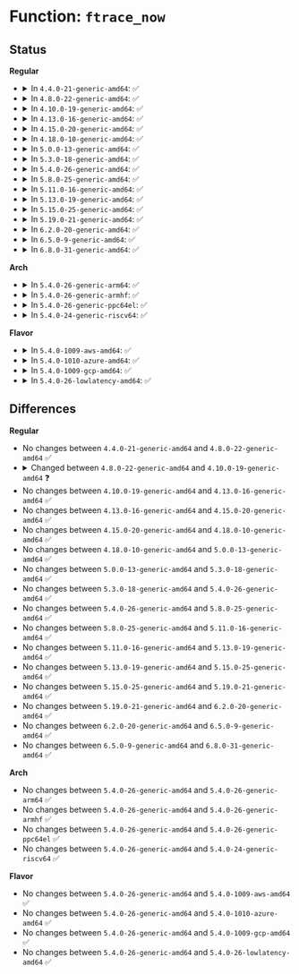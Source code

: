 # Function: <code>ftrace_now</code>

## Status
<b>Regular</b>
<ul>
<li>
<details>
<summary>In <code>4.4.0-21-generic-amd64</code>: ✅</summary>

```c
cycle_t ftrace_now(int cpu)
```

```json
{
  "name": "ftrace_now",
  "collision_type": "Unique Global",
  "inline_type": "No",
  "funcs": [
    {
      "addr": 18446744071580212816,
      "name": "ftrace_now",
      "external": true,
      "loc": "kernel/trace/trace.c:353",
      "file": "kernel/trace/trace.c",
      "inline": "seen, unknown",
      "caller_inline": [],
      "caller_func": [
        "kernel/trace/ftrace.c:ftrace_process_locs",
        "kernel/trace/ftrace.c:ftrace_process_locs",
        "kernel/trace/trace_sched_wakeup.c:probe_wakeup"
      ]
    }
  ],
  "symbols": [
    {
      "addr": 18446744071580212816,
      "name": "ftrace_now",
      "section": ".text",
      "bind": "STB_GLOBAL",
      "size": 20
    }
  ]
}
```
</details>
</li>
<li>
<details>
<summary>In <code>4.8.0-22-generic-amd64</code>: ✅</summary>

```c
cycle_t ftrace_now(int cpu)
```

```json
{
  "name": "ftrace_now",
  "collision_type": "Unique Global",
  "inline_type": "No",
  "funcs": [
    {
      "addr": 18446744071580248144,
      "name": "ftrace_now",
      "external": true,
      "loc": "kernel/trace/trace.c:588",
      "file": "kernel/trace/trace.c",
      "inline": "seen, unknown",
      "caller_inline": [],
      "caller_func": [
        "kernel/trace/ftrace.c:ftrace_process_locs",
        "kernel/trace/ftrace.c:ftrace_process_locs",
        "kernel/trace/ftrace.c:ftrace_process_locs",
        "kernel/trace/trace_sched_wakeup.c:probe_wakeup"
      ]
    }
  ],
  "symbols": [
    {
      "addr": 18446744071580248144,
      "name": "ftrace_now",
      "section": ".text",
      "bind": "STB_GLOBAL",
      "size": 20
    }
  ]
}
```
</details>
</li>
<li>
<details>
<summary>In <code>4.10.0-19-generic-amd64</code>: ✅</summary>

```c
u64 ftrace_now(int cpu)
```

```json
{
  "name": "ftrace_now",
  "collision_type": "Unique Global",
  "inline_type": "No",
  "funcs": [
    {
      "addr": 18446744071580293472,
      "name": "ftrace_now",
      "external": true,
      "loc": "kernel/trace/trace.c:590",
      "file": "kernel/trace/trace.c",
      "inline": "seen, unknown",
      "caller_inline": [],
      "caller_func": [
        "kernel/trace/ftrace.c:ftrace_process_locs",
        "kernel/trace/ftrace.c:ftrace_process_locs",
        "kernel/trace/ftrace.c:ftrace_process_locs",
        "kernel/trace/trace_sched_wakeup.c:probe_wakeup"
      ]
    }
  ],
  "symbols": [
    {
      "addr": 18446744071580293472,
      "name": "ftrace_now",
      "section": ".text",
      "bind": "STB_GLOBAL",
      "size": 20
    }
  ]
}
```
</details>
</li>
<li>
<details>
<summary>In <code>4.13.0-16-generic-amd64</code>: ✅</summary>

```c
u64 ftrace_now(int cpu)
```

```json
{
  "name": "ftrace_now",
  "collision_type": "Unique Global",
  "inline_type": "No",
  "funcs": [
    {
      "addr": 18446744071580306656,
      "name": "ftrace_now",
      "external": true,
      "loc": "kernel/trace/trace.c:582",
      "file": "kernel/trace/trace.c",
      "inline": "seen, unknown",
      "caller_inline": [],
      "caller_func": [
        "kernel/trace/ftrace.c:ftrace_process_locs",
        "kernel/trace/ftrace.c:ftrace_process_locs",
        "kernel/trace/ftrace.c:ftrace_process_locs",
        "kernel/trace/trace_sched_wakeup.c:probe_wakeup"
      ]
    }
  ],
  "symbols": [
    {
      "addr": 18446744071580306656,
      "name": "ftrace_now",
      "section": ".text",
      "bind": "STB_GLOBAL",
      "size": 20
    }
  ]
}
```
</details>
</li>
<li>
<details>
<summary>In <code>4.15.0-20-generic-amd64</code>: ✅</summary>

```c
u64 ftrace_now(int cpu)
```

```json
{
  "name": "ftrace_now",
  "collision_type": "Unique Global",
  "inline_type": "No",
  "funcs": [
    {
      "addr": 18446744071580359744,
      "name": "ftrace_now",
      "external": true,
      "loc": "kernel/trace/trace.c:582",
      "file": "kernel/trace/trace.c",
      "inline": "seen, unknown",
      "caller_inline": [],
      "caller_func": [
        "kernel/trace/ftrace.c:ftrace_process_locs",
        "kernel/trace/ftrace.c:ftrace_process_locs",
        "kernel/trace/ftrace.c:ftrace_process_locs",
        "kernel/trace/trace_sched_wakeup.c:probe_wakeup"
      ]
    }
  ],
  "symbols": [
    {
      "addr": 18446744071580359744,
      "name": "ftrace_now",
      "section": ".text",
      "bind": "STB_GLOBAL",
      "size": 20
    }
  ]
}
```
</details>
</li>
<li>
<details>
<summary>In <code>4.18.0-10-generic-amd64</code>: ✅</summary>

```c
u64 ftrace_now(int cpu)
```

```json
{
  "name": "ftrace_now",
  "collision_type": "Unique Global",
  "inline_type": "No",
  "funcs": [
    {
      "addr": 18446744071580421520,
      "name": "ftrace_now",
      "external": true,
      "loc": "kernel/trace/trace.c:581",
      "file": "kernel/trace/trace.c",
      "inline": "seen, unknown",
      "caller_inline": [],
      "caller_func": [
        "kernel/trace/ftrace.c:ftrace_process_locs",
        "kernel/trace/ftrace.c:ftrace_process_locs",
        "kernel/trace/ftrace.c:ftrace_process_locs",
        "kernel/trace/trace_sched_wakeup.c:probe_wakeup"
      ]
    }
  ],
  "symbols": [
    {
      "addr": 18446744071580421520,
      "name": "ftrace_now",
      "section": ".text",
      "bind": "STB_GLOBAL",
      "size": 20
    }
  ]
}
```
</details>
</li>
<li>
<details>
<summary>In <code>5.0.0-13-generic-amd64</code>: ✅</summary>

```c
u64 ftrace_now(int cpu)
```

```json
{
  "name": "ftrace_now",
  "collision_type": "Unique Global",
  "inline_type": "No",
  "funcs": [
    {
      "addr": 18446744071580477264,
      "name": "ftrace_now",
      "external": true,
      "loc": "kernel/trace/trace.c:582",
      "file": "kernel/trace/trace.c",
      "inline": "seen, unknown",
      "caller_inline": [],
      "caller_func": [
        "kernel/trace/ftrace.c:ftrace_process_locs",
        "kernel/trace/ftrace.c:ftrace_process_locs",
        "kernel/trace/trace_sched_wakeup.c:probe_wakeup"
      ]
    }
  ],
  "symbols": [
    {
      "addr": 18446744071580477264,
      "name": "ftrace_now",
      "section": ".text",
      "bind": "STB_GLOBAL",
      "size": 20
    }
  ]
}
```
</details>
</li>
<li>
<details>
<summary>In <code>5.3.0-18-generic-amd64</code>: ✅</summary>

```c
u64 ftrace_now(int cpu)
```

```json
{
  "name": "ftrace_now",
  "collision_type": "Unique Global",
  "inline_type": "No",
  "funcs": [
    {
      "addr": 18446744071580533088,
      "name": "ftrace_now",
      "external": true,
      "loc": "kernel/trace/trace.c:587",
      "file": "kernel/trace/trace.c",
      "inline": "seen, unknown",
      "caller_inline": [],
      "caller_func": [
        "kernel/trace/ftrace.c:ftrace_process_locs",
        "kernel/trace/ftrace.c:ftrace_process_locs",
        "kernel/trace/trace_sched_wakeup.c:probe_wakeup"
      ]
    }
  ],
  "symbols": [
    {
      "addr": 18446744071580533088,
      "name": "ftrace_now",
      "section": ".text",
      "bind": "STB_GLOBAL",
      "size": 20
    }
  ]
}
```
</details>
</li>
<li>
<details>
<summary>In <code>5.4.0-26-generic-amd64</code>: ✅</summary>

```c
u64 ftrace_now(int cpu)
```

```json
{
  "name": "ftrace_now",
  "collision_type": "Unique Global",
  "inline_type": "No",
  "funcs": [
    {
      "addr": 18446744071580580688,
      "name": "ftrace_now",
      "external": true,
      "loc": "kernel/trace/trace.c:605",
      "file": "kernel/trace/trace.c",
      "inline": "seen, unknown",
      "caller_inline": [],
      "caller_func": [
        "kernel/trace/ftrace.c:ftrace_process_locs",
        "kernel/trace/ftrace.c:ftrace_process_locs",
        "kernel/trace/trace_sched_wakeup.c:probe_wakeup"
      ]
    }
  ],
  "symbols": [
    {
      "addr": 18446744071580580688,
      "name": "ftrace_now",
      "section": ".text",
      "bind": "STB_GLOBAL",
      "size": 20
    }
  ]
}
```
</details>
</li>
<li>
<details>
<summary>In <code>5.8.0-25-generic-amd64</code>: ✅</summary>

```c
u64 ftrace_now(int cpu)
```

```json
{
  "name": "ftrace_now",
  "collision_type": "Unique Global",
  "inline_type": "No",
  "funcs": [
    {
      "addr": 18446744071580679872,
      "name": "ftrace_now",
      "external": true,
      "loc": "kernel/trace/trace.c:626",
      "file": "kernel/trace/trace.c",
      "inline": "seen, unknown",
      "caller_inline": [],
      "caller_func": [
        "kernel/trace/trace_sched_wakeup.c:probe_wakeup"
      ]
    }
  ],
  "symbols": [
    {
      "addr": 18446744071580679872,
      "name": "ftrace_now",
      "section": ".text",
      "bind": "STB_GLOBAL",
      "size": 108
    }
  ]
}
```
</details>
</li>
<li>
<details>
<summary>In <code>5.11.0-16-generic-amd64</code>: ✅</summary>

```c
u64 ftrace_now(int cpu)
```

```json
{
  "name": "ftrace_now",
  "collision_type": "Unique Global",
  "inline_type": "No",
  "funcs": [
    {
      "addr": 18446744071580670704,
      "name": "ftrace_now",
      "external": true,
      "loc": "kernel/trace/trace.c:777",
      "file": "kernel/trace/trace.c",
      "inline": "seen, unknown",
      "caller_inline": [],
      "caller_func": [
        "kernel/trace/trace_sched_wakeup.c:probe_wakeup"
      ]
    }
  ],
  "symbols": [
    {
      "addr": 18446744071580670704,
      "name": "ftrace_now",
      "section": ".text",
      "bind": "STB_GLOBAL",
      "size": 108
    }
  ]
}
```
</details>
</li>
<li>
<details>
<summary>In <code>5.13.0-19-generic-amd64</code>: ✅</summary>

```c
u64 ftrace_now(int cpu)
```

```json
{
  "name": "ftrace_now",
  "collision_type": "Unique Global",
  "inline_type": "No",
  "funcs": [
    {
      "addr": 18446744071580669440,
      "name": "ftrace_now",
      "external": true,
      "loc": "kernel/trace/trace.c:780",
      "file": "kernel/trace/trace.c",
      "inline": "seen, unknown",
      "caller_inline": [],
      "caller_func": [
        "kernel/trace/trace_sched_wakeup.c:probe_wakeup"
      ]
    }
  ],
  "symbols": [
    {
      "addr": 18446744071580669440,
      "name": "ftrace_now",
      "section": ".text",
      "bind": "STB_GLOBAL",
      "size": 105
    }
  ]
}
```
</details>
</li>
<li>
<details>
<summary>In <code>5.15.0-25-generic-amd64</code>: ✅</summary>

```c
u64 ftrace_now(int cpu)
```

```json
{
  "name": "ftrace_now",
  "collision_type": "Unique Global",
  "inline_type": "No",
  "funcs": [
    {
      "addr": 18446744071580844272,
      "name": "ftrace_now",
      "external": true,
      "loc": "kernel/trace/trace.c:793",
      "file": "kernel/trace/trace.c",
      "inline": "seen, unknown",
      "caller_inline": [],
      "caller_func": [
        "kernel/trace/trace_sched_wakeup.c:probe_wakeup"
      ]
    }
  ],
  "symbols": [
    {
      "addr": 18446744071580844272,
      "name": "ftrace_now",
      "section": ".text",
      "bind": "STB_GLOBAL",
      "size": 105
    }
  ]
}
```
</details>
</li>
<li>
<details>
<summary>In <code>5.19.0-21-generic-amd64</code>: ✅</summary>

```c
u64 ftrace_now(int cpu)
```

```json
{
  "name": "ftrace_now",
  "collision_type": "Unique Global",
  "inline_type": "No",
  "funcs": [
    {
      "addr": 18446744071581072384,
      "name": "ftrace_now",
      "external": true,
      "loc": "kernel/trace/trace.c:781",
      "file": "kernel/trace/trace.c",
      "inline": "seen, unknown",
      "caller_inline": [],
      "caller_func": [
        "kernel/trace/ftrace.c:ftrace_process_locs",
        "kernel/trace/ftrace.c:ftrace_process_locs",
        "kernel/trace/ftrace.c:ftrace_process_locs",
        "kernel/trace/trace_sched_wakeup.c:probe_wakeup"
      ]
    }
  ],
  "symbols": [
    {
      "addr": 18446744071581072384,
      "name": "ftrace_now",
      "section": ".text",
      "bind": "STB_GLOBAL",
      "size": 120
    }
  ]
}
```
</details>
</li>
<li>
<details>
<summary>In <code>6.2.0-20-generic-amd64</code>: ✅</summary>

```c
u64 ftrace_now(int cpu)
```

```json
{
  "name": "ftrace_now",
  "collision_type": "Unique Global",
  "inline_type": "No",
  "funcs": [
    {
      "addr": 18446744071581378624,
      "name": "ftrace_now",
      "external": true,
      "loc": "kernel/trace/trace.c:780",
      "file": "kernel/trace/trace.c",
      "inline": "seen, unknown",
      "caller_inline": [],
      "caller_func": [
        "kernel/trace/ftrace.c:ftrace_process_locs",
        "kernel/trace/ftrace.c:ftrace_process_locs",
        "kernel/trace/ftrace.c:ftrace_process_locs",
        "kernel/trace/trace_sched_wakeup.c:probe_wakeup"
      ]
    }
  ],
  "symbols": [
    {
      "addr": 18446744071581378624,
      "name": "ftrace_now",
      "section": ".text",
      "bind": "STB_GLOBAL",
      "size": 120
    }
  ]
}
```
</details>
</li>
<li>
<details>
<summary>In <code>6.5.0-9-generic-amd64</code>: ✅</summary>

```c
u64 ftrace_now(int cpu)
```

```json
{
  "name": "ftrace_now",
  "collision_type": "Unique Global",
  "inline_type": "No",
  "funcs": [
    {
      "addr": 18446744071581473216,
      "name": "ftrace_now",
      "external": true,
      "loc": "kernel/trace/trace.c:821",
      "file": "kernel/trace/trace.c",
      "inline": "seen, unknown",
      "caller_inline": [],
      "caller_func": [
        "kernel/trace/ftrace.c:ftrace_process_locs",
        "kernel/trace/ftrace.c:ftrace_process_locs",
        "kernel/trace/ftrace.c:ftrace_process_locs",
        "kernel/trace/trace_sched_wakeup.c:probe_wakeup"
      ]
    }
  ],
  "symbols": [
    {
      "addr": 18446744071581473216,
      "name": "ftrace_now",
      "section": ".text",
      "bind": "STB_GLOBAL",
      "size": 120
    }
  ]
}
```
</details>
</li>
<li>
<details>
<summary>In <code>6.8.0-31-generic-amd64</code>: ✅</summary>

```c
u64 ftrace_now(int cpu)
```

```json
{
  "name": "ftrace_now",
  "collision_type": "Unique Global",
  "inline_type": "No",
  "funcs": [
    {
      "addr": 18446744071581583472,
      "name": "ftrace_now",
      "external": true,
      "loc": "kernel/trace/trace.c:823",
      "file": "kernel/trace/trace.c",
      "inline": "seen, unknown",
      "caller_inline": [],
      "caller_func": [
        "kernel/trace/ftrace.c:ftrace_process_locs",
        "kernel/trace/ftrace.c:ftrace_process_locs",
        "kernel/trace/ftrace.c:ftrace_process_locs",
        "kernel/trace/trace_sched_wakeup.c:probe_wakeup"
      ]
    }
  ],
  "symbols": [
    {
      "addr": 18446744071581583472,
      "name": "ftrace_now",
      "section": ".text",
      "bind": "STB_GLOBAL",
      "size": 120
    }
  ]
}
```
</details>
</li>
</ul>
<b>Arch</b>
<ul>
<li>
<details>
<summary>In <code>5.4.0-26-generic-arm64</code>: ✅</summary>

```c
u64 ftrace_now(int cpu)
```

```json
{
  "name": "ftrace_now",
  "collision_type": "Unique Global",
  "inline_type": "No",
  "funcs": [
    {
      "addr": 18446603336491876712,
      "name": "ftrace_now",
      "external": true,
      "loc": "kernel/trace/trace.c:605",
      "file": "kernel/trace/trace.c",
      "inline": "seen, unknown",
      "caller_inline": [],
      "caller_func": [
        "kernel/trace/ftrace.c:ftrace_process_locs",
        "kernel/trace/ftrace.c:ftrace_process_locs",
        "kernel/trace/ftrace.c:ftrace_process_locs",
        "kernel/trace/trace_sched_wakeup.c:probe_wakeup"
      ]
    }
  ],
  "symbols": [
    {
      "addr": 18446603336491876712,
      "name": "ftrace_now",
      "section": ".text",
      "bind": "STB_GLOBAL",
      "size": 32
    }
  ]
}
```
</details>
</li>
<li>
<details>
<summary>In <code>5.4.0-26-generic-armhf</code>: ✅</summary>

```c
u64 ftrace_now(int cpu)
```

```json
{
  "name": "ftrace_now",
  "collision_type": "Unique Global",
  "inline_type": "No",
  "funcs": [
    {
      "addr": 3225819348,
      "name": "ftrace_now",
      "external": true,
      "loc": "kernel/trace/trace.c:605",
      "file": "kernel/trace/trace.c",
      "inline": "seen, unknown",
      "caller_inline": [],
      "caller_func": [
        "kernel/trace/ftrace.c:ftrace_process_locs",
        "kernel/trace/ftrace.c:ftrace_process_locs",
        "kernel/trace/ftrace.c:ftrace_process_locs",
        "kernel/trace/trace_sched_wakeup.c:probe_wakeup"
      ]
    }
  ],
  "symbols": [
    {
      "addr": 3225819348,
      "name": "ftrace_now",
      "section": ".text",
      "bind": "STB_GLOBAL",
      "size": 32
    }
  ]
}
```
</details>
</li>
<li>
<details>
<summary>In <code>5.4.0-26-generic-ppc64el</code>: ✅</summary>

```c
u64 ftrace_now(int cpu)
```

```json
{
  "name": "ftrace_now",
  "collision_type": "Unique Global",
  "inline_type": "No",
  "funcs": [
    {
      "addr": 13835058055284953168,
      "name": "ftrace_now",
      "external": true,
      "loc": "kernel/trace/trace.c:605",
      "file": "kernel/trace/trace.c",
      "inline": "seen, unknown",
      "caller_inline": [],
      "caller_func": [
        "kernel/trace/ftrace.c:ftrace_process_locs",
        "kernel/trace/ftrace.c:ftrace_process_locs",
        "kernel/trace/ftrace.c:ftrace_process_locs",
        "kernel/trace/trace_sched_wakeup.c:probe_wakeup"
      ]
    }
  ],
  "symbols": [
    {
      "addr": 13835058055284953168,
      "name": "ftrace_now",
      "section": ".text",
      "bind": "STB_GLOBAL",
      "size": 24
    }
  ]
}
```
</details>
</li>
<li>
<details>
<summary>In <code>5.4.0-24-generic-riscv64</code>: ✅</summary>

```c
u64 ftrace_now(int cpu)
```

```json
{
  "name": "ftrace_now",
  "collision_type": "Unique Global",
  "inline_type": "No",
  "funcs": [
    {
      "addr": 18446743936272168608,
      "name": "ftrace_now",
      "external": true,
      "loc": "kernel/trace/trace.c:605",
      "file": "kernel/trace/trace.c",
      "inline": "seen, unknown",
      "caller_inline": [],
      "caller_func": [
        "kernel/trace/ftrace.c:ftrace_process_locs",
        "kernel/trace/ftrace.c:ftrace_process_locs",
        "kernel/trace/ftrace.c:ftrace_process_locs",
        "kernel/trace/trace_sched_wakeup.c:probe_wakeup"
      ]
    }
  ],
  "symbols": [
    {
      "addr": 18446743936272168608,
      "name": "ftrace_now",
      "section": ".text",
      "bind": "STB_GLOBAL",
      "size": 34
    }
  ]
}
```
</details>
</li>
</ul>
<b>Flavor</b>
<ul>
<li>
<details>
<summary>In <code>5.4.0-1009-aws-amd64</code>: ✅</summary>

```c
u64 ftrace_now(int cpu)
```

```json
{
  "name": "ftrace_now",
  "collision_type": "Unique Global",
  "inline_type": "No",
  "funcs": [
    {
      "addr": 18446744071580549488,
      "name": "ftrace_now",
      "external": true,
      "loc": "kernel/trace/trace.c:605",
      "file": "kernel/trace/trace.c",
      "inline": "seen, unknown",
      "caller_inline": [],
      "caller_func": [
        "kernel/trace/ftrace.c:ftrace_process_locs",
        "kernel/trace/ftrace.c:ftrace_process_locs",
        "kernel/trace/trace_sched_wakeup.c:probe_wakeup"
      ]
    }
  ],
  "symbols": [
    {
      "addr": 18446744071580549488,
      "name": "ftrace_now",
      "section": ".text",
      "bind": "STB_GLOBAL",
      "size": 20
    }
  ]
}
```
</details>
</li>
<li>
<details>
<summary>In <code>5.4.0-1010-azure-amd64</code>: ✅</summary>

```c
u64 ftrace_now(int cpu)
```

```json
{
  "name": "ftrace_now",
  "collision_type": "Unique Global",
  "inline_type": "No",
  "funcs": [
    {
      "addr": 18446744071580496256,
      "name": "ftrace_now",
      "external": true,
      "loc": "kernel/trace/trace.c:605",
      "file": "kernel/trace/trace.c",
      "inline": "seen, unknown",
      "caller_inline": [],
      "caller_func": [
        "kernel/trace/ftrace.c:ftrace_process_locs",
        "kernel/trace/ftrace.c:ftrace_process_locs",
        "kernel/trace/trace_sched_wakeup.c:probe_wakeup"
      ]
    }
  ],
  "symbols": [
    {
      "addr": 18446744071580496256,
      "name": "ftrace_now",
      "section": ".text",
      "bind": "STB_GLOBAL",
      "size": 20
    }
  ]
}
```
</details>
</li>
<li>
<details>
<summary>In <code>5.4.0-1009-gcp-amd64</code>: ✅</summary>

```c
u64 ftrace_now(int cpu)
```

```json
{
  "name": "ftrace_now",
  "collision_type": "Unique Global",
  "inline_type": "No",
  "funcs": [
    {
      "addr": 18446744071580540736,
      "name": "ftrace_now",
      "external": true,
      "loc": "kernel/trace/trace.c:605",
      "file": "kernel/trace/trace.c",
      "inline": "seen, unknown",
      "caller_inline": [],
      "caller_func": [
        "kernel/trace/ftrace.c:ftrace_process_locs",
        "kernel/trace/ftrace.c:ftrace_process_locs",
        "kernel/trace/trace_sched_wakeup.c:probe_wakeup"
      ]
    }
  ],
  "symbols": [
    {
      "addr": 18446744071580540736,
      "name": "ftrace_now",
      "section": ".text",
      "bind": "STB_GLOBAL",
      "size": 20
    }
  ]
}
```
</details>
</li>
<li>
<details>
<summary>In <code>5.4.0-26-lowlatency-amd64</code>: ✅</summary>

```c
u64 ftrace_now(int cpu)
```

```json
{
  "name": "ftrace_now",
  "collision_type": "Unique Global",
  "inline_type": "No",
  "funcs": [
    {
      "addr": 18446744071580597280,
      "name": "ftrace_now",
      "external": true,
      "loc": "kernel/trace/trace.c:605",
      "file": "kernel/trace/trace.c",
      "inline": "seen, unknown",
      "caller_inline": [],
      "caller_func": [
        "kernel/trace/ftrace.c:ftrace_process_locs",
        "kernel/trace/ftrace.c:ftrace_process_locs",
        "kernel/trace/trace_sched_wakeup.c:probe_wakeup"
      ]
    }
  ],
  "symbols": [
    {
      "addr": 18446744071580597280,
      "name": "ftrace_now",
      "section": ".text",
      "bind": "STB_GLOBAL",
      "size": 20
    }
  ]
}
```
</details>
</li>
</ul>

## Differences
<b>Regular</b>
<ul>
<li>
No changes between <code>4.4.0-21-generic-amd64</code> and <code>4.8.0-22-generic-amd64</code> ✅
</li>
<li>
<details>
<summary>Changed between <code>4.8.0-22-generic-amd64</code> and <code>4.10.0-19-generic-amd64</code> ❓</summary>
<ul>
<li>
<b>Return type changed. </b>
<code>cycle_t</code> ➡️ <code>u64</code>
</li>
</ul>
</details>
</li>
<li>
No changes between <code>4.10.0-19-generic-amd64</code> and <code>4.13.0-16-generic-amd64</code> ✅
</li>
<li>
No changes between <code>4.13.0-16-generic-amd64</code> and <code>4.15.0-20-generic-amd64</code> ✅
</li>
<li>
No changes between <code>4.15.0-20-generic-amd64</code> and <code>4.18.0-10-generic-amd64</code> ✅
</li>
<li>
No changes between <code>4.18.0-10-generic-amd64</code> and <code>5.0.0-13-generic-amd64</code> ✅
</li>
<li>
No changes between <code>5.0.0-13-generic-amd64</code> and <code>5.3.0-18-generic-amd64</code> ✅
</li>
<li>
No changes between <code>5.3.0-18-generic-amd64</code> and <code>5.4.0-26-generic-amd64</code> ✅
</li>
<li>
No changes between <code>5.4.0-26-generic-amd64</code> and <code>5.8.0-25-generic-amd64</code> ✅
</li>
<li>
No changes between <code>5.8.0-25-generic-amd64</code> and <code>5.11.0-16-generic-amd64</code> ✅
</li>
<li>
No changes between <code>5.11.0-16-generic-amd64</code> and <code>5.13.0-19-generic-amd64</code> ✅
</li>
<li>
No changes between <code>5.13.0-19-generic-amd64</code> and <code>5.15.0-25-generic-amd64</code> ✅
</li>
<li>
No changes between <code>5.15.0-25-generic-amd64</code> and <code>5.19.0-21-generic-amd64</code> ✅
</li>
<li>
No changes between <code>5.19.0-21-generic-amd64</code> and <code>6.2.0-20-generic-amd64</code> ✅
</li>
<li>
No changes between <code>6.2.0-20-generic-amd64</code> and <code>6.5.0-9-generic-amd64</code> ✅
</li>
<li>
No changes between <code>6.5.0-9-generic-amd64</code> and <code>6.8.0-31-generic-amd64</code> ✅
</li>
</ul>
<b>Arch</b>
<ul>
<li>
No changes between <code>5.4.0-26-generic-amd64</code> and <code>5.4.0-26-generic-arm64</code> ✅
</li>
<li>
No changes between <code>5.4.0-26-generic-amd64</code> and <code>5.4.0-26-generic-armhf</code> ✅
</li>
<li>
No changes between <code>5.4.0-26-generic-amd64</code> and <code>5.4.0-26-generic-ppc64el</code> ✅
</li>
<li>
No changes between <code>5.4.0-26-generic-amd64</code> and <code>5.4.0-24-generic-riscv64</code> ✅
</li>
</ul>
<b>Flavor</b>
<ul>
<li>
No changes between <code>5.4.0-26-generic-amd64</code> and <code>5.4.0-1009-aws-amd64</code> ✅
</li>
<li>
No changes between <code>5.4.0-26-generic-amd64</code> and <code>5.4.0-1010-azure-amd64</code> ✅
</li>
<li>
No changes between <code>5.4.0-26-generic-amd64</code> and <code>5.4.0-1009-gcp-amd64</code> ✅
</li>
<li>
No changes between <code>5.4.0-26-generic-amd64</code> and <code>5.4.0-26-lowlatency-amd64</code> ✅
</li>
</ul>
